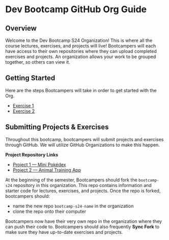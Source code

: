 # Dev Bootcamp GitHub Org Guide

## Overview
Welcome to the Dev Bootcamp S24 Organization! This is where all the course lectures, exercises, and projects will live! Bootcampers will each have access to their own repositories where they can upload completed exercises and projects. An organization allows your work to be grouped together, so others can view it. 

## Getting Started
Here are the steps Bootcampers will take in order to get started with the Org. 

- [Exercise 1](https://github.com/BoG-Dev-Bootcamp-S24/bootcamp-s24/tree/main/exer1)
- [Exercise 2](https://github.com/BoG-Dev-Bootcamp-S24/bootcamp-s24/tree/main/exer2)

## Submitting Projects & Exercises
Throughout this bootcamp, bootcampers will submit projects and exercises through GitHub. We will utilize GitHub Organizations to make this happen. 

**Project Repository Links**
- [Project 1 — Mini Pokédex](https://github.com/BoG-Dev-Bootcamp-F23/project1-f23)
- [Project 2 — Animal Training App](https://github.com/BoG-Dev-Bootcamp-F23/project2-f23)

At the beginning of the semester, Bootcampers should fork the `bootcamp-s24` repository in this organization. This repo contains information and starter code for lectures, exercises, and projects. Once the repo is forked, bootcampers should:
- name the new repo `bootcamp-s24-name` in the organization
- clone the repo onto their computer

Bootcampers now have their very own repo in the organization where they can push their code to. Bootcampers should also frequently **Sync Fork** to make sure they have up-to-date exercises and projects. 
